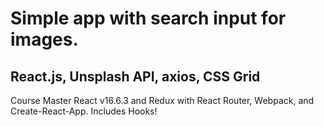 # Simple app with search input for images.

## React.js, Unsplash API, axios, CSS Grid

Course  Master React v16.6.3 and Redux with React Router, Webpack, and Create-React-App. Includes Hooks!